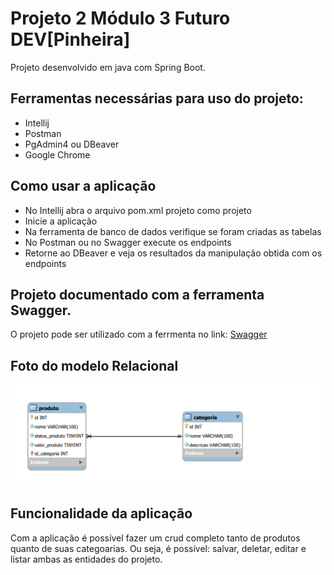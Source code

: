 # Projeto 2 Módulo 3 Futuro DEV[Pinheira]

Projeto desenvolvido em java com Spring Boot.

## Ferramentas necessárias para uso do projeto:

  - Intellij
  - Postman
  - PgAdmin4 ou DBeaver
  - Google Chrome

## Como usar a aplicação

- No Intellij abra o arquivo pom.xml projeto como projeto 
- Inicie a aplicação
- Na ferramenta de banco de dados verifique se foram criadas as tabelas
- No Postman ou no Swagger execute os endpoints
- Retorne ao DBeaver e veja os resultados da manipulação obtida com os endpoints
  
## Projeto documentado com a ferramenta Swagger.
O projeto pode ser utilizado com a ferrmenta no link: 
 [Swagger](http://localhost:4000/swagger-ui.html#/)


## Foto do modelo Relacional

![](/modulo3/src/main/resources/modeloRelacional.png)



## Funcionalidade da aplicação
Com a aplicação é possível fazer um crud completo tanto de produtos quanto de suas categoarias. Ou seja, é possível: salvar, deletar, editar e listar ambas as entidades do projeto.
